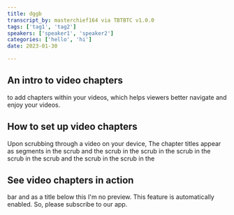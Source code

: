 ```yaml
---
title: dggb
transcript_by: masterchief164 via TBTBTC v1.0.0
tags: ['tag1', 'tag2']
speakers: ['speaker1', 'speaker2']
categories: ['hello', 'hi']
date: 2023-01-30

---
```


##  An intro to video chapters

 to add chapters within your videos, which helps viewers better navigate and enjoy your videos.

##  How to set up video chapters

 Upon scrubbing through a video on your device, The chapter titles appear as segments in the scrub and the scrub in the scrub in the scrub in the scrub in the scrub and the scrub in the scrub in the

##  See video chapters in action

 bar and as a title below this I'm no preview. This feature is automatically enabled. So, please subscribe to our app.


